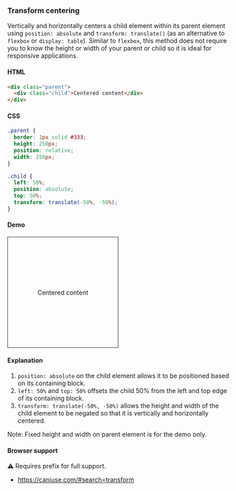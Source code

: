 ### Transform centering

Vertically and horizontally centers a child element within its parent element using `position: absolute` and `transform: translate()` (as an alternative to `flexbox` or `display: table`). Similar to `flexbox`, this method does not require you to know the height or width of your parent or child so it is ideal for responsive applications.

#### HTML

```html
<div class="parent">
  <div class="child">Centered content</div>
</div>
```

#### CSS

```css
.parent {
  border: 1px solid #333;
  height: 250px;
  position: relative;
  width: 250px;
}

.child {
  left: 50%;
  position: absolute;
  top: 50%;
  transform: translate(-50%, -50%);
}
```

#### Demo

<div class="snippet-demo">
  <div class="snippet-demo__parent">
    <div class="snippet-demo__child">Centered content</div>
  </div>
</div>

<style>
.snippet-demo__parent {
  border: 1px solid #333;
  height: 250px;
  position: relative;
  width: 250px;
}
.snippet-demo__child {
  left: 50%;
  position: absolute;
  top: 50%;
  transform: translate(-50%, -50%);
}
</style>

#### Explanation

1. `position: absolute` on the child element allows it to be positioned based on its containing block.
2. `left: 50%` and `top: 50%` offsets the child 50% from the left and top edge of its containing block.
3. `transform: translate(-50%, -50%)` allows the height and width of the child element to be negated so that it is vertically and horizontally centered.

Note: Fixed height and width on parent element is for the demo only.

#### Browser support

<span class="snippet__support-note">⚠️ Requires prefix for full support.</span>

* https://caniuse.com/#search=transform

<!-- tags: layout -->
